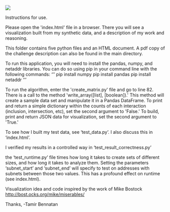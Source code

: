 ![](https://github.com/tamirbennatan/IP_adress_data_analysis_challenge/blob/master/image.gif)


Instructions for use. 

Please open the 'index.html' file in a browser. There you will see a visualization built from my synthetic data, and a description of my work and reasoning.


This folder contains five python files and an HTML document.
A pdf copy of the challenge description can also be found in the main directory.

To run this application, you will need to install the pandas, numpy, and netaddr libraries. You can do so using pip in your command line with the following commands:
‘’’
pip install numpy
pip install pandas
pip install netaddr
‘’’


To run the algorithm, enter the 'create_matrix.py' file and go to line 82. There is a call to the method 'write_array([list], [boolean]).' This method will create a sample data set and manipulate it in a Pandas DataFrame. To print and return a simple dictionary within the counts of each interaction (inclusion, intersection, etc), set the second argument to 'False.' To build, print and return JSON data for visualization, set the second argument to 'True.'

To see how I built my test data, see ‘test_data.py’. I also discuss this in ‘index.html’.

I verified my results in a controlled way in ‘test_result_correctness.py’

the ‘test_runtime.py’ file times how long it takes to create sets of different sizes, and how long it takes to analyze them. Setting the parameters ‘subnet_start’ and ‘subnet_end’ will specify to test on addresses with subnets between those two values. This has a profound effect on runtime (see index.html).

Visualization idea and code inspired by the work of Mike Bostock http://bost.ocks.org/mike/miserables/

Thanks, 
-Tamir Bennatan
